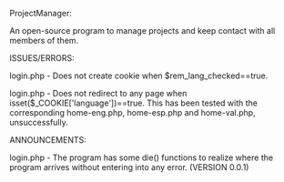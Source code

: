 ProjectManager:

An open-source program to manage projects and keep contact with all members of them.


ISSUES/ERRORS:

login.php - Does not create cookie when $rem_lang_checked==true.

login.php - Does not redirect to any page when isset($_COOKIE['language'])==true. This has been tested with the corresponding home-eng.php, home-esp.php and home-val.php, unsuccessfully.


ANNOUNCEMENTS:

login.php - The program has some die() functions to realize where the program arrives without entering into any error. (VERSION 0.0.1)
